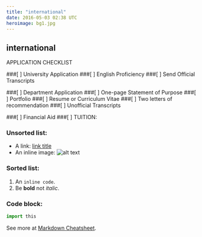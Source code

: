 ```yaml
---
title: "international"
date: 2016-05-03 02:38 UTC
heroimage: bg1.jpg
---
```

international
----

<i class="icon-file"></i> APPLICATION CHECKLIST

###[  ] University Application
###[  ] English Proficiency
###[  ] Send Official Transcripts 


###[  ] Department Application 
###[  ] One-page Statement of Purpose
###[  ] Portfolio 
###[  ] Resume or Curriculum Vitae 
###[  ] Two letters of recommendation
###[  ] Unofficial Transcripts


###[  ] Financial Aid 
###[  ] TUITION: 



### Unsorted list:

* A link: [link title](http://example.com/url)
* An inline image: ![alt text](https://example.com/image.png "Image Title")

### Sorted list:

1. An `inline code`.
2. Be **bold** not *italic*.

### Code block:

```python
import this
```

See more at [Markdown Cheatsheet](https://github.com/adam-p/markdown-here/wiki/Markdown-Cheatsheet).
